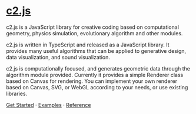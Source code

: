 # [c2.js](https://ren-yuan.github.io/c2.js-website/)

c2.js is a JavaScript library for creative coding based on computational geometry, physics simulation, evolutionary algorithm and other modules.

c2.js is written in TypeScript and released as a JavaScript library. It provides many useful algorithms that can be applied to generative design, data visualization, and sound visualization.

c2.js is computationally focused, and generates geometric data through the algorithm module provided. Currently it provides a simple Renderer class based on Canvas for rendering. You can implement your own renderer based on Canvas, SVG, or WebGL according to your needs, or use existing libraries.

[Get Started](https://ren-yuan.github.io/c2.js-website/get-started.html) · [Examples](https://ren-yuan.github.io/c2.js-website/examples.html) · [Reference](https://ren-yuan.github.io/c2.js-website/reference.html)